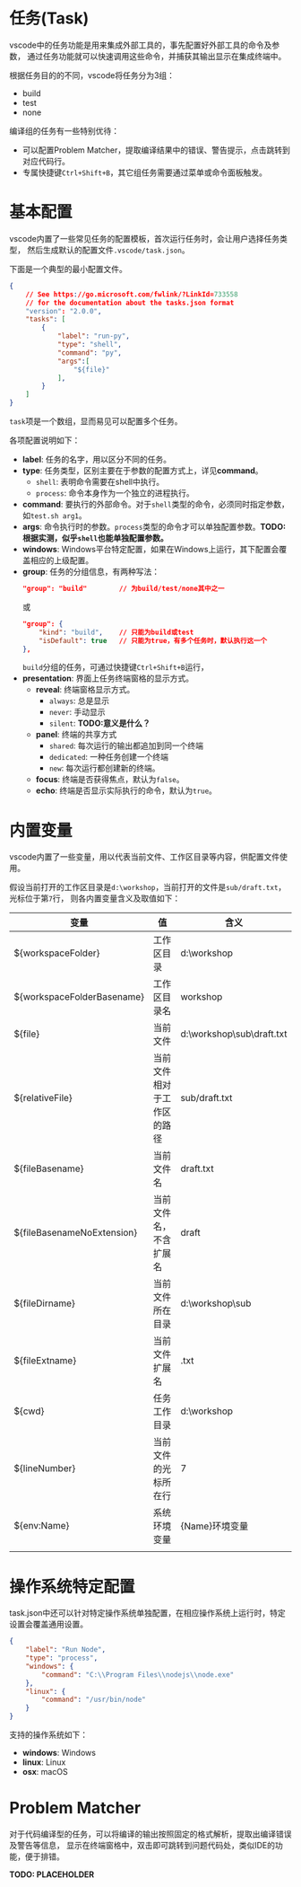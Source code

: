 # 任务(Task)

vscode中的任务功能是用来集成外部工具的，事先配置好外部工具的命令及参数，
通过任务功能就可以快速调用这些命令，并捕获其输出显示在集成终端中。

根据任务目的的不同，vscode将任务分为3组：

+ build
+ test
+ none

编译组的任务有一些特别优待：
+ 可以配置Problem Matcher，提取编译结果中的错误、警告提示，点击跳转到对应代码行。
+ 专属快捷键`Ctrl+Shift+B`，其它组任务需要通过菜单或命令面板触发。

# 基本配置

vscode内置了一些常见任务的配置模板，首次运行任务时，会让用户选择任务类型，
然后生成默认的配置文件`.vscode/task.json`。

下面是一个典型的最小配置文件。

```json
{
    // See https://go.microsoft.com/fwlink/?LinkId=733558
    // for the documentation about the tasks.json format
    "version": "2.0.0",
    "tasks": [
        {
            "label": "run-py",
            "type": "shell",
            "command": "py",
            "args":[
                "${file}"
            ],
        }
    ]
}
```

`task`项是一个数组，显而易见可以配置多个任务。

各项配置说明如下：

+ **label**: 任务的名字，用以区分不同的任务。
+ **type**: 任务类型，区别主要在于参数的配置方式上，详见**command**。
    - `shell`: 表明命令需要在shell中执行。
    - `process`: 命令本身作为一个独立的进程执行。
+ **command**: 要执行的外部命令。对于`shell`类型的命令，必须同时指定参数，如`test.sh arg1`。
+ **args**: 命令执行时的参数。`process`类型的命令才可以单独配置参数。**TODO: 根据实测，似乎`shell`也能单独配置参数。**
+ **windows**: Windows平台特定配置，如果在Windows上运行，其下配置会覆盖相应的上级配置。
+ **group**: 任务的分组信息，有两种写法：
    ```json
    "group": "build"        // 为build/test/none其中之一
    ```
    或
    ```json
    "group": {
        "kind": "build",    // 只能为build或test
        "isDefault": true   // 只能为true，有多个任务时，默认执行这一个
    },
    ```
    `build`分组的任务，可通过快捷键`Ctrl+Shift+B`运行，
+ **presentation**: 界面上任务终端窗格的显示方式。
    - **reveal**: 终端窗格显示方式。
        + `always`: 总是显示
        + `never`: 手动显示
        + `silent`: **TODO:意义是什么？**
    - **panel**: 终端的共享方式
        + `shared`: 每次运行的输出都追加到同一个终端
        + `dedicated`: 一种任务创建一个终端
        + `new`: 每次运行都创建新的终端。
    - **focus**: 终端是否获得焦点，默认为`false`。
    - **echo**: 终端是否显示实际执行的命令，默认为`true`。

# 内置变量

vscode内置了一些变量，用以代表当前文件、工作区目录等内容，供配置文件使用。

假设当前打开的工作区目录是`d:\workshop`，当前打开的文件是`sub/draft.txt`，光标位于第`7`行，
则各内置变量含义及取值如下：

|           变量             |           值              |   含义  |
|----------------------------|--------------------------|---------------------------
| ${workspaceFolder}         | 工作区目录                | d:\workshop               
| ${workspaceFolderBasename} | 工作区目录名              | workshop                  
| ${file}                    | 当前文件                  | d:\workshop\sub\draft.txt 
| ${relativeFile}            | 当前文件相对于工作区的路径  | sub/draft.txt             |
| ${fileBasename}            | 当前文件名                | draft.txt                 
| ${fileBasenameNoExtension} | 当前文件名，不含扩展名     | draft                     
| ${fileDirname}             | 当前文件所在目录          |  d:\workshop\sub           
| ${fileExtname}             | 当前文件扩展名            | .txt                      
| ${cwd}                     | 任务工作目录              |  d:\workshop               
| ${lineNumber}              | 当前文件的光标所在行       |  7                         
| ${env:Name}                | 系统环境变量              |  {Name}环境变量            
||

# 操作系统特定配置

task.json中还可以针对特定操作系统单独配置，在相应操作系统上运行时，特定设置会覆盖通用设置。

```json
{
    "label": "Run Node",
    "type": "process",
    "windows": {
        "command": "C:\\Program Files\\nodejs\\node.exe"
    },
    "linux": {
        "command": "/usr/bin/node"
    }
}
```

支持的操作系统如下：

+ **windows**: Windows
+ **linux**: Linux
+ **osx**: macOS

# Problem Matcher

对于代码编译型的任务，可以将编译的输出按照固定的格式解析，提取出编译错误及警告等信息，
显示在终端窗格中，双击即可跳转到问题代码处，类似IDE的功能，便于排错。

**TODO: PLACEHOLDER**
